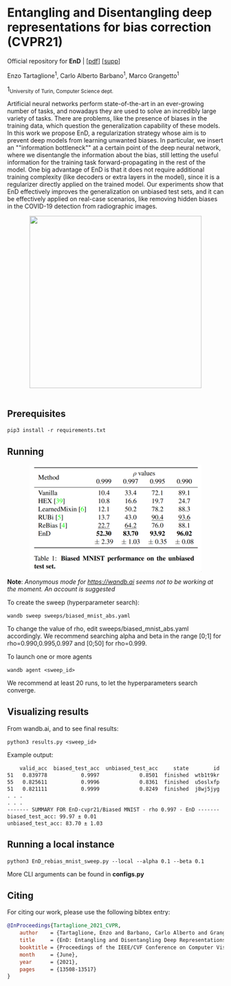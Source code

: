 # Entangling and Disentangling deep representations for bias correction (CVPR21)

<!--[![arXiv](https://img.shields.io/badge/arXiv-2103.02023-b31b1b.svg)](https://arxiv.org/abs/2103.02023)-->

Official repository for **EnD** | [[pdf](https://openaccess.thecvf.com/content/CVPR2021/papers/Tartaglione_EnD_Entangling_and_Disentangling_Deep_Representations_for_Bias_Correction_CVPR_2021_paper.pdf)] [[supp](https://openaccess.thecvf.com/content/CVPR2021/supplemental/Tartaglione_EnD_Entangling_and_CVPR_2021_supplemental.pdf)]

Enzo Tartaglione<sup>1</sup>, Carlo Alberto Barbano<sup>1</sup>, Marco Grangetto<sup>1</sup>

1<sub>University of Turin, Computer Science dept.</sub>
<br/>

<p>
Artificial neural networks perform state-of-the-art in an ever-growing number of tasks, and nowadays they are used to solve an incredibly large variety of tasks. There are problems, like the presence of biases in the training data, which question the generalization capability of these models. In this work we propose EnD, a regularization strategy whose aim is to prevent deep models from learning unwanted biases. In particular, we insert an ""information bottleneck"" at a certain point of the deep neural network, where we disentangle the information about the bias, still letting the useful information for the training task forward-propagating in the rest of the model. One big advantage of EnD is that it does not require additional training complexity (like decoders or extra layers in the model), since it is a regularizer directly applied on the trained model. Our experiments show that EnD effectively improves the generalization on unbiased test sets, and it can be effectively applied on real-case scenarios, like removing hidden biases in the COVID-19 detection from radiographic images.
</p>

<center>
<img src="assets/animation.gif" align="center" width=400 height=400/>
</center>
<br/>

## Prerequisites

```
pip3 install -r requirements.txt
```

## Running

<center>
<img src="assets/table1.png" align="center" style="margin: auto" width=400/>
</center>

**Note**: *Anonymous mode for https://wandb.ai seems not to be working at the moment. An account is suggested*

To create the sweep (hyperparameter search):

```
wandb sweep sweeps/biased_mnist_abs.yaml
```

To change the value of rho, edit sweeps/biased_mnist_abs.yaml accordingly.
We recommend searching alpha and beta in the range [0;1] for rho=0.990,0.995,0.997 and
[0;50] for rho=0.999.

To launch one or more agents

```
wandb agent <sweep_id>
```

We recommend at least 20 runs, to let the hyperparameters search converge.

## Visualizing results

From wandb.ai, and to see final results:

```
python3 results.py <sweep_id>
```

Example output:

```
    valid_acc  biased_test_acc  unbiased_test_acc     state        id
51   0.839778           0.9997             0.8501  finished  wtb1t9kr
55   0.825611           0.9996             0.8361  finished  u5oslxfp
51   0.821111           0.9999             0.8249  finished  j8wj5jyg
. . .
. . .
------- SUMMARY FOR EnD-cvpr21/Biased MNIST - rho 0.997 - EnD -------
biased_test_acc: 99.97 ± 0.01
unbiased_test_acc: 83.70 ± 1.03

```

## Running a local instance

```
python3 EnD_rebias_mnist_sweep.py --local --alpha 0.1 --beta 0.1
```

More CLI arguments can be found in **configs.py**

## Citing

For citing our work, please use the following bibtex entry:

```bibtex
@InProceedings{Tartaglione_2021_CVPR,
    author    = {Tartaglione, Enzo and Barbano, Carlo Alberto and Grangetto, Marco},
    title     = {EnD: Entangling and Disentangling Deep Representations for Bias Correction},
    booktitle = {Proceedings of the IEEE/CVF Conference on Computer Vision and Pattern Recognition (CVPR)},
    month     = {June},
    year      = {2021},
    pages     = {13508-13517}
}
```
